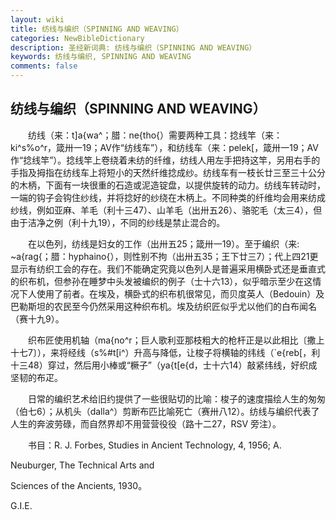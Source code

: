 ```yaml
---
layout: wiki
title: 纺线与编织（SPINNING AND WEAVING）
categories: NewBibleDictionary
description: 圣经新词典: 纺线与编织（SPINNING AND WEAVING）
keywords: 纺线与编织, SPINNING AND WEAVING
comments: false
---
```


## 纺线与编织（SPINNING AND WEAVING）

　　纺线（来：t]a{wa^；腊：ne{tho{）需要两种工具：捻线竿（来：ki^s%o^r，箴卅一19；AV作“纺线车”），和纺线车（来：pelek[，箴卅一19；AV 作“捻线竿”）。捻线竿上卷绕着未纺的纤维，纺线人用左手把持这竿，另用右手的手指及拇指在纺线车上将短小的天然纤维捻成纱。纺线车有一枝长廿三至三十公分的木柄，下面有一块很重的石造或泥造锭盘，以提供旋转的动力。纺线车转动时，一端的钩子会钩住纱线，并将捻好的纱绕在木柄上。不同种类的纤维均会用来纺成纱线，例如亚麻、羊毛（利十三47）、山羊毛（出卅五26）、骆驼毛（太三4），但由于洁净之例（利十九19），不同的纱线是禁止混合的。

　　在以色列，纺线是妇女的工作（出卅五25；箴卅一19）。至于编织（来: ~a{rag{；腊：hyphaino{），则性别不拘（出卅五35；王下廿三7）；代上四21更显示有纺织工会的存在。我们不能确定究竟以色列人是普遍采用横卧式还是垂直式的织布机，但参孙在睡梦中头发被编织的例子（士十六13），似乎暗示至少在这情况下人使用了前者。在埃及，横卧式的织布机很常见，而贝度英人（Bedouin）及巴勒斯坦的农民至今仍然采用这种织布机。埃及纺织匠似乎尤以他们的白布闻名（赛十九9）。

　　织布匠使用机轴（ma{no^r；巨人歌利亚那枝粗大的枪杆正是以此相比〔撒上十七7〕），来将经线（s%#t[i^）升高与降低，让梭子将横轴的纬线（`e{reb[，利十三48）穿过，然后用小棒或“橛子”（ya{t[e{d，士十六14）敲紧纬线，好织成坚韧的布疋。

　　日常的编织艺术给旧约提供了一些很贴切的比喻：梭子的速度描绘人生的匆匆（伯七6）；从机头（dalla^）剪断布匹比喻死亡（赛卅八12）。纺线与编织代表了人生的奔波劳碌，而自然界却不用营营役役（路十二27，RSV 旁注）。

　　书目：R. J. Forbes, Studies in Ancient Technology, 4, 1956; A.

Neuburger, The Technical Arts and

Sciences of the Ancients, 1930。

G.I.E.








